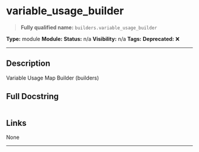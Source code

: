 # variable_usage_builder
> **Fully qualified name:** `builders.variable_usage_builder`

**Type:** module
**Module:** 
**Status:** n/a
**Visibility:** n/a
**Tags:** 
**Deprecated:** ❌

---

## Description
Variable Usage Map Builder (builders)

## Full Docstring
```

```

## Links
None

---
